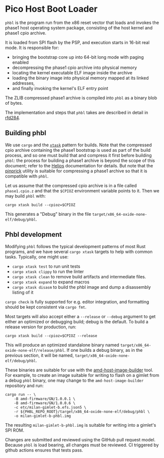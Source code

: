 # Pico Host Boot Loader

`phbl` is the program run from the x86 reset vector that loads
and invokes the phase1 host operating system package, consisting
of the host kernel and phase1 cpio archive.

It is loaded from SPI flash by the PSP, and execution starts in
16-bit real mode.  It is responsible for:

* bringing the bootstrap core up into 64-bit long mode with
  paging enabled
* decompressing the phase1 cpio archive into physical memory
* locating the kernel executable ELF image inside the archive
* loading the binary image into physical memory mapped at its
  linked addresses,
* and finally invoking the kernel's ELF entry point

The ZLIB compressed phase1 archive is compiled into `phbl` as a
binary blob of bytes.

The implementation and steps that `phbl` takes are described in
detail in [rfd284][1].

## Building phbl

We use `cargo` and the [`xtask`][2] pattern for builds.  Note
that the compressed cpio archive containing the phase1 bootstrap
is used as part of the build process, and so one must build that
and compress it first before building `phbl`: the process for
building a phase1 archive is beyond the scope of this document;
refer to the [Helios][3] documentation for details.  But note
that the [pinprick][4] utility is suitable for compressing a
phase1 archive so that it is compatible with `phbl`.

Let us assume that the compressed cpio archive is in a file
called `phase1.cpio.z` and that the `$CPIOZ` environment
variable points to it.  Then we may build `phbl` with:

```
cargo xtask build --cpioz=$CPIOZ
```

This generates a "Debug" binary in the file
`target/x86_64-oxide-none-elf/debug/phbl`.

## Phbl development

Modifying `phbl` follows the typical development patterns of
most Rust programs, and we have several `cargo xtask` targets to
help with common tasks.  Typically, one might use:

* `cargo xtask test` to run unit tests
* `cargo xtask clippy` to run the linter
* `cargo xtask clean` to remove build artifacts and intermediate
  files.
* `cargo xtask expand` to expand macros
* `cargo xtask disasm` to build the phbl image and dump a
  disassembly listing of it

`cargo check` is fully supported for e.g. editor integration,
and formatting should be kept consistent via `cargo fmt`.

Most targets will also accept either a `--release` or `--debug`
argument to get either an optimized or debugging build; debug
is the default.  To build a release version for production, run:

```
cargo xtask build --cpioz=$CPIOZ --release
```

This will produce an optimized standalone binary named
`target/x86_64-oxide-none-elf/release/phbl`.  If one builds
a debug binary, as in the previous section, it will be named,
`target/x86_64-oxide-none-elf/debug/phbl`.

These binaries are suitable for use with the
[amd-host-image-builder][5] tool.  For example, to create an
image suitable for writing to flash on a gimlet from a debug
`phbl` binary, one may change to the `amd-host-image-builder`
repository and run:

```
cargo run -- \
    -B amd-firmware/GN/1.0.0.1 \
    -B amd-firmware/GN/1.0.0.6 \
    -c etc/milan-gimlet-b.efs.json5 \
    -r ${PHBL_REPO_ROOT}/target/x86_64-oxide-none-elf/debug/phbl \
    -o milan-gimlet-b-phbl.img
```

The resulting `milan-gimlet-b-phbl.img` is suitable for writing
into a gimlet's SPI ROM.

Changes are submitted and reviewed using the GitHub pull request
model.  Because `phbl` is load bearing, all changes must be
reviewed.  CI triggered by github actions ensures that tests
pass.

[1]: https://rfd.shared.oxide.computer/rfd/0284
[2]: https://github.com/matklad/cargo-xtask
[3]: https://github.com/oxidecomputer/helios
[4]: https://github.com/oxidecomputer/pinprick/
[5]: https://github.com/oxidecomputer/amd-host-image-builder/
